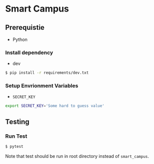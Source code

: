 # Smart Campus

## Prerequistie
- Python

### Install dependency

- dev

```sh
$ pip install -r requirements/dev.txt
```

### Setup Envrionment Variables
- `SECRET_KEY`

```sh
export SECRET_KEY='Some hard to guess value'
```


## Testing

### Run Test
```sh
$ pytest
```

Note that test should be run in root directory instead of `smart_campus`.
